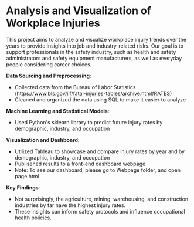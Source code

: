 # Analysis and Visualization of Workplace Injuries

This project aims to analyze and visualize workplace injury trends over the years to provide insights into job and industry-related risks. Our goal is to support professionals in the safety industry, such as health and safety administrators and safety equipment manufacturers, as well as everyday people considering career choices.

**Data Sourcing and Preprocessing**:

  - Collected data from the Bureau of Labor Statistics (https://www.bls.gov/iif/fatal-injuries-tables/archive.htm#RATES)
  - Cleaned and organized the data using SQL to make it easier to analyze    

**Machine Learning and Statistical Models**:

  - Used Python's sklearn library to predict future injury rates by demographic, industry, and occupation

**Visualization and Dashboard**:

  - Utilized Tableau to showcase and compare injury rates by year and by demographic, industry, and occupation
  - Publisehed results to a front-end dashboard webpage
  - Note: To see our dashboard, please go to Webpage folder, and open page.html

**Key Findings**:

  - Not surprisingly, the agriculture, mining, warehousing, and construction industries by far have the highest injury rates.
  - These insights can inform safety protocols and influence occupational health policies.




